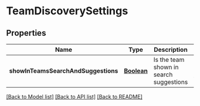 # TeamDiscoverySettings
## Properties

Name | Type | Description | Notes
------------ | ------------- | ------------- | -------------
**showInTeamsSearchAndSuggestions** | [**Boolean**](boolean.md) | Is the team shown in search suggestions | [optional] [default to null]

[[Back to Model list]](../README.md#documentation-for-models) [[Back to API list]](../README.md#documentation-for-api-endpoints) [[Back to README]](../README.md)

